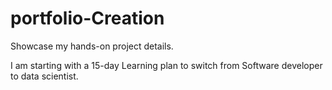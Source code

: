 # portfolio-Creation
Showcase my hands-on project details.

I am starting with a 15-day Learning plan to switch from Software developer to data scientist.
